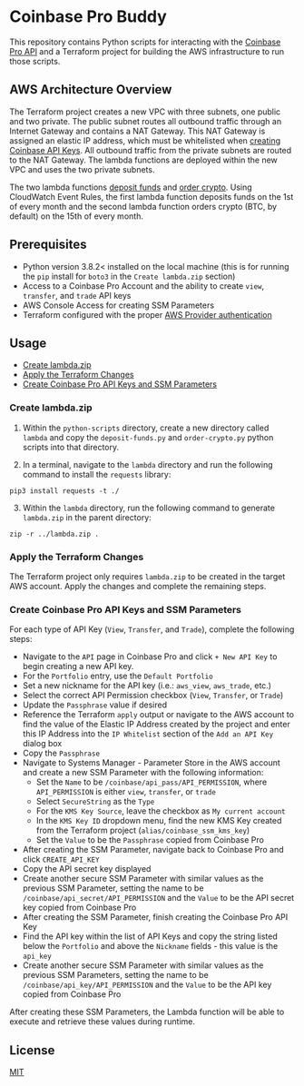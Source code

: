 # Coinbase Pro Buddy

This repository contains Python scripts for interacting with the [Coinbase Pro API](https://docs.pro.coinbase.com/) and a Terraform project for building the AWS infrastructure to run those scripts.

## AWS Architecture Overview

The Terraform project creates a new VPC with three subnets, one public and two private. The public subnet routes all outbound traffic through an Internet Gateway and contains a NAT Gateway. This NAT Gateway is assigned an elastic IP address, which must be whitelisted when [creating Coinbase API Keys](https://docs.pro.coinbase.com/#authentication). All outbound traffic from the private subnets are routed to the NAT Gateway. The lambda functions are deployed within the new VPC and uses the two private subnets.

The two lambda functions [deposit funds](python-scripts/deposit-funds.py) and [order crypto](python-scripts/order-crypto.py). Using CloudWatch Event Rules, the first lambda function deposits funds on the 1st of every month and the second lambda function orders crypto (BTC, by default) on the 15th of every month.

## Prerequisites

* Python version 3.8.2< installed on the local machine (this is for running the `pip` install for `boto3` in the `Create lambda.zip` section)
* Access to a Coinbase Pro Account and the ability to create `view`, `transfer`, and `trade` API keys
* AWS Console Access for creating SSM Parameters
* Terraform configured with the proper [AWS Provider authentication](https://registry.terraform.io/providers/hashicorp/aws/latest/docs#authentication)

## Usage

* [Create lambda.zip](#create-lambda.zip)
* [Apply the Terraform Changes](#apply-the-terraform-changes)
* [Create Coinbase Pro API Keys and SSM Parameters](#create-coinbase-pro-api-keys-and-ssm-parameters)

### Create lambda.zip

1. Within the `python-scripts` directory, create a new directory called `lambda` and copy the `deposit-funds.py` and `order-crypto.py` python scripts into that directory.

2. In a terminal, navigate to the `lambda` directory and run the following command to install the `requests` library:

```
pip3 install requests -t ./
```

3. Within the `lambda` directory, run the following command to generate `lambda.zip` in the parent directory:

```
zip -r ../lambda.zip .
```

### Apply the Terraform Changes

The Terraform project only requires `lambda.zip` to be created in the target AWS account. Apply the changes and complete the remaining steps.

### Create Coinbase Pro API Keys and SSM Parameters

For each type of API Key (`View`, `Transfer`, and `Trade`), complete the following steps:

* Navigate to the `API` page in Coinbase Pro and click `+ New API Key` to begin creating a new API key.
* For the `Portfolio` entry, use the `Default Portfolio`
* Set a new nickname for the API key (i.e.: `aws_view`, `aws_trade`, etc.)
* Select the correct API Permission checkbox (`View`, `Transfer`, or `Trade`)
* Update the `Passphrase` value if desired
* Reference the Terraform `apply` output or navigate to the AWS account to find the value of the Elastic IP Address created by the project and enter this IP Address into the `IP Whitelist` section of the `Add an API Key` dialog box
* Copy the `Passphrase`
* Navigate to Systems Manager - Parameter Store in the AWS account and create a new SSM Parameter with the following information:
	* Set the `Name` to be `/coinbase/api_pass/API_PERMISSION`, where `API_PERMISSION` is either `view`, `transfer`, or `trade`
	* Select `SecureString` as the `Type`
	* For the `KMS Key Source`, leave the checkbox as `My current account`
	* In the `KMS Key ID` dropdown menu, find the new KMS Key created from the Terraform project (`alias/coinbase_ssm_kms_key`)
	* Set the `Value` to be the `Passphrase` copied from Coinbase Pro
* After creating the SSM Parameter, navigate back to Coinbase Pro and click `CREATE_API_KEY`
* Copy the API secret key displayed
* Create another secure SSM Parameter with similar values as the previous SSM Parameter, setting the name to be `/coinbase/api_secret/API_PERMISSION` and the `Value` to be the API secret key copied from Coinbase Pro
* After creating the SSM Parameter, finish creating the Coinbase Pro API Key
* Find the API key within the list of API Keys and copy the string listed below the `Portfolio` and above the `Nickname` fields - this value is the `api_key`
* Create another secure SSM Parameter with similar values as the previous SSM Parameters, setting the name to be `/coinbase/api_key/API_PERMISSION` and the `Value` to be the API key copied from Coinbase Pro

After creating these SSM Parameters, the Lambda function will be able to execute and retrieve these values during runtime.

## License

[MIT](https://choosealicense.com/licenses/mit/)
